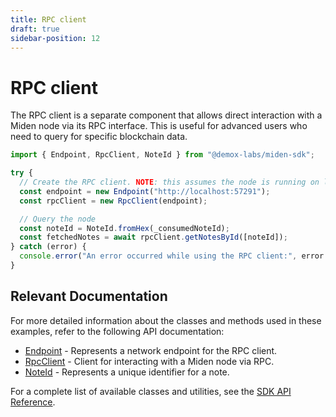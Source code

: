 ```yaml
---
title: RPC client
draft: true
sidebar-position: 12
---
```


# RPC client

The RPC client is a separate component that allows direct interaction with a Miden node via its RPC interface. This is useful for advanced users who need to query for specific blockchain data.

```typescript
import { Endpoint, RpcClient, NoteId } from "@demox-labs/miden-sdk";

try {
  // Create the RPC client. NOTE: this assumes the node is running on localhost
  const endpoint = new Endpoint("http://localhost:57291");
  const rpcClient = new RpcClient(endpoint);

  // Query the node
  const noteId = NoteId.fromHex(_consumedNoteId);
  const fetchedNotes = await rpcClient.getNotesById([noteId]);
} catch (error) {
  console.error("An error occurred while using the RPC client:", error.message);
}
```

## Relevant Documentation

For more detailed information about the classes and methods used in these examples, refer to the following API documentation:

- [Endpoint](../api/classes/Endpoint) - Represents a network endpoint for the RPC client.
- [RpcClient](../api/classes/RpcClient) - Client for interacting with a Miden node via RPC.
- [NoteId](../api/classes/NoteId) - Represents a unique identifier for a note.

For a complete list of available classes and utilities, see the [SDK API Reference](../api/index).

